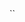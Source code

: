 <script lang="ts" setup>
import { ref } from 'vue'
const inputRef = ref<HTMLInputElement>()
const isRight = ref<boolean>(true)
const inputVal = ref('')
const verifyEmail = () => {
  isRight.value = inputRef.value?.checkValidity()!
}
</script>
<template>
  <div class="">
    <input
      ref="inputRef"
      :value="inputVal"
      placeholder="请输入正确的邮箱"
      @input="e => (inputVal = e.target.value)"
      border="1px solid"
      rounded
      p1
      type="email"
    />
    <button ml2 border="1px solid" rounded p1 @click="verifyEmail">
      点击后看结果
    </button>
    <div>现在是否为正确的邮箱格式 {{ isRight ? '是' : '不是' }}</div>
  </div>
</template>
``